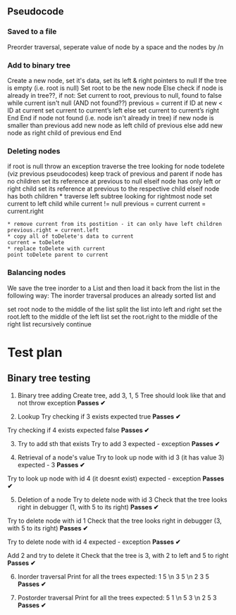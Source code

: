 ## Pseudocode


### Saved to a file
Preorder traversal, seperate value of node by a space and the nodes by /n

### Add to binary tree
Create a new node, set it's data, set its left & right pointers to null
If the tree is empty (i.e. root is null)
   Set root to be the new node
Else
   check if node is already in tree??, if not:
   Set current to root, previous to null, found to false
   while current isn't null (AND not found??)
      previous = current
      if ID at new < ID at current
         set current to current’s left
      else
         set current to current’s right
      End
   End
   if node not found (i.e. node isn't already in tree)
     if new node is smaller than previous
         add new node as left child of previous
     else
         add new node as right child of previous
   end
End

### Deleting nodes
if root is null throw an exception
traverse the tree looking for node todelete (viz previous pseudocodes)
    keep track of previous and parent
if node has no children
    set its reference at previous to null
elseif node has only left or right child
    set its reference at previous to the respective child
elseif node has both children
     * traverse left subtree looking for rightmost node
    set current to left child
    while current != null
        previous = current
        current = current.right

    * remove current from its postition - it can only have left children
    previous.right = current.left
    * copy all of toDelete's data to current
    current = toDelete
    * replace toDelete with current
    point toDelete parent to current

### Balancing nodes
We save the tree inorder to a List and then load it back from the list in the following way:
The inorder traversal produces an already sorted list and 

set root node to the middle of the list
split the list into left and right
set the root.left to the middle of the left list
set the root.right to the middle of the right list
recursively continue

# Test plan

## Binary tree testing

1. Binary tree adding
Create tree, add 3, 1, 5
Tree should look like that and not throw exception
**Passes ✔**

2. Lookup
Try checking if 3 exists 
expected true
**Passes ✔**

Try checking if 4 exists
expected false
**Passes ✔**

3. Try to add sth that exists
Try to add 3
expected - exception
**Passes ✔**

4. Retrieval of a node's value
Try to look up node with id 3 (it has value 3)
expected - 3
**Passes ✔**

Try to look up node with id 4 (it doesnt exist)
expected - exception
**Passes ✔**


5. Deletion of a node
Try to delete node with id 3
Check that the tree looks right in debugger (1, with 5 to its right)
**Passes ✔**

Try to delete node with id 1
Check that the tree looks right in debugger (3, with 5 to its right)
**Passes ✔**

Try to delete node with id 4
expected - exception
**Passes ✔**

Add 2 and try to delete it
Check that the tree is 3, with 2 to left and 5 to right
**Passes ✔**


6. Inorder traversal
Print for all the trees
expected: 1 5 \n 3 5 \n 2 3 5
**Passes ✔**

7. Postorder traversal
Print for all the trees
expected: 5 1 \n 5 3 \n 2 5 3
**Passes ✔**
